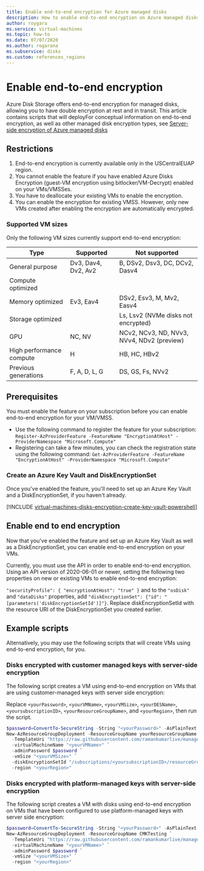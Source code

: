 ```yaml
---
title: Enable end-to-end encryption for Azure managed disks
description: How to enable end-to-end encryption on Azure managed disks.
author: roygara
ms.service: virtual-machines
ms.topic: how-to
ms.date: 07/07/2020
ms.author: rogarana
ms.subservice: disks
ms.custom: references_regions
---
```


# Enable end-to-end encryption

Azure Disk Storage offers end-to-end encryption for managed disks, allowing you to have double encryption at rest and in transit. This article contains scripts that will deployFor conceptual information on end-to-end encryption, as well as other managed disk encryption types, see [Server-side encryption of Azure managed disks](linux/disk-encryption.md#end-to-end-encryption)

## Restrictions

1.	End-to-end encryption is currently available only in the USCentralEUAP region.
1.	You cannot enable the feature if you have enabled Azure Disks Encryption (guest-VM encryption using bitlocker/VM-Decrypt) enabled on your VMs/VMSSes.
1.	You have to deallocate your existing VMs to enable the encryption.
1.	You can enable the encryption for existing VMSS. However, only new VMs created after enabling the encryption are automatically encrypted.

### Supported VM sizes

Only the following VM sizes currently support end-to-end encryption:

|Type  |Supported  |Not supported  |
|---------|---------|---------|
|General purpose     | Dv3, Dav4, Dv2, Av2        | B, DSv2, Dsv3, DC, DCv2, Dasv4        |
|Compute optimized     |         |         |
|Memory optimized     | Ev3, Eav4        | DSv2, Esv3, M, Mv2, Easv4        |
|Storage optimized     |         | Ls, Lsv2 (NVMe disks not encrypted)        |
|GPU     | NC, NV        | NCv2, NCv3, ND, NVv3, NVv4, NDv2 (preview)        |
|High performance compute     | H        | HB, HC, HBv2        |
|Previous generations     | F, A, D, L, G        | DS, GS, Fs, NVv2        |

## Prerequisites

You must enable the feature on your subscription before you can enable end-to-end encryption for your VM/VMSS.

- Use the following command to register the feature for your subscription:
 `Register-AzProviderFeature -FeatureName "EncryptionAtHost" -ProviderNamespace "Microsoft.Compute"` 
- Registering can take a few minutes, you can check the registration state using the following command:
 `Get-AzProviderFeature -FeatureName "EncryptionAtHost" -ProviderNamespace "Microsoft.Compute"  `

### Create an Azure Key Vault and DiskEncryptionSet

Once you've enabled the feature, you'll need to set up an Azure Key Vault and a DiskEncryptionSet, if you haven't already.

[!INCLUDE [virtual-machines-disks-encryption-create-key-vault-powershell](../../includes/virtual-machines-disks-encryption-create-key-vault-powershell.md)]

## Enable end to end encryption

Now that you've enabled the feature and set up an Azure Key Vault as well as a DiskEncryptionSet, you can enable end-to-end encryption on your VMs.

Currently, you must use the API in order to enable end-to-end encryption. Using an API version of 2020-06-01 or newer, setting the following two properties on new or existing VMs to enable end-to-end encryption:

`"securityProfile": { "encryptionAtHost": "true" }` and to the `"osDisk"` and `"dataDisks"` properties, add `"diskEncryptionSet": {"id": "[parameters('diskEncryptionSetId')]"}`. Replace diskEncryptionSetId with the resource URI of the DiskEncryptionSet you created earlier.

## Example scripts

Alternatively, you may use the following scripts that will create VMs using end-to-end encryption, for you.

### Disks encrypted with customer managed keys with server-side encryption

The following script creates a VM using end-to-end encryption on VMs that are using customer-managed keys with server side encryption:

Replace `<yourPassword>`, `<yourVMName>`, `<yourVMSize>`, `<yourDESName>`, `<yoursubscriptionID>`, `<yourResourceGroupName>`, and `<yourRegion>`, then run the script.

```PowerShell
$password=ConvertTo-SecureString -String "<yourPassword>" -AsPlainText -Force
New-AzResourceGroupDeployment -ResourceGroupName yourResourceGroupName `
  -TemplateUri "https://raw.githubusercontent.com/ramankumarlive/manageddisksendtoendencryptionpreview/master/CreateVMWithDisksEncryptedInTransitAtRestWithCMK.json" `
  -virtualMachineName "<yourVMName>" `
  -adminPassword $password `
  -vmSize "<yourVMSize>" `
  -diskEncryptionSetId "/subscriptions/<yoursubscriptionID>/resourceGroups/<yourResourceGroupName>/providers/Microsoft.Compute/diskEncryptionSets/<yourDESName>" `
  -region "<yourRegion>"
```

### Disks encrypted with platform-managed keys with server-side encryption

The following script creates a VM with disks using end-to-end encryption on VMs that have been configured to use platform-managed keys with server side encryption:

```PowerShell
$password=ConvertTo-SecureString -String "<yourPassword>" -AsPlainText -Force
New-AzResourceGroupDeployment -ResourceGroupName CMKTesting `
  -TemplateUri "https://raw.githubusercontent.com/ramankumarlive/manageddisksendtoendencryptionpreview/master/CreateVMWithDisksEncryptedInTransitAtRestWithPMK.json" `
  -virtualMachineName "<yourVMName>" `
  -adminPassword $password `
  -vmSize "<yourVMSize>" `
  -region "<yourRegion>"
```